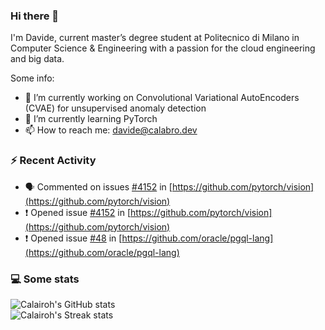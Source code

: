 ### Hi there 👋
I'm Davide, current master’s degree student at Politecnico di Milano in Computer Science & Engineering with a passion for the cloud engineering and big data.

Some info:
- 🔭 I’m currently working on Convolutional Variational AutoEncoders (CVAE) for unsupervised anomaly detection
- 🌱 I’m currently learning PyTorch
- 📫 How to reach me: davide@calabro.dev

### ⚡ Recent Activity
- 🗣️ Commented on issues [#4152](https://github.com/pytorch/vision/issues/4152) in [https://github.com/pytorch/vision](https://github.com/pytorch/vision)
- ❗️ Opened issue [#4152](https://github.com/pytorch/vision/issues/4152) in [https://github.com/pytorch/vision](https://github.com/pytorch/vision)
- ❗️ Opened issue [#48](https://github.com/oracle/pgql-lang/issues/48) in [https://github.com/oracle/pgql-lang](https://github.com/oracle/pgql-lang)

### 💻 Some stats
![Calairoh's GitHub stats](https://github-readme-stats.vercel.app/api?username=calairoh&show_icons=true&include_all_commits=true&count_private=true&hide_border=true&theme=dark)  
![Calairoh's Streak stats](https://github-readme-streak-stats.herokuapp.com/?user=calairoh&include_all_commits=true&count_private=true&hide_border=true&theme=dark)  

